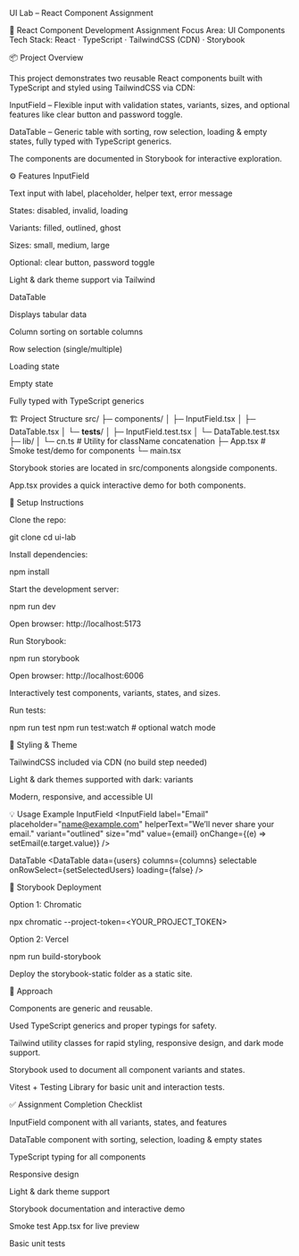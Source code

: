 UI Lab – React Component Assignment

🎨 React Component Development Assignment
Focus Area: UI Components
Tech Stack: React · TypeScript · TailwindCSS (CDN) · Storybook

📦 Project Overview

This project demonstrates two reusable React components built with TypeScript and styled using TailwindCSS via CDN:

InputField – Flexible input with validation states, variants, sizes, and optional features like clear button and password toggle.

DataTable – Generic table with sorting, row selection, loading & empty states, fully typed with TypeScript generics.

The components are documented in Storybook for interactive exploration.

⚙️ Features
InputField

Text input with label, placeholder, helper text, error message

States: disabled, invalid, loading

Variants: filled, outlined, ghost

Sizes: small, medium, large

Optional: clear button, password toggle

Light & dark theme support via Tailwind

DataTable

Displays tabular data

Column sorting on sortable columns

Row selection (single/multiple)

Loading state

Empty state

Fully typed with TypeScript generics

🏗 Project Structure
src/
 ├─ components/
 │   ├─ InputField.tsx
 │   ├─ DataTable.tsx
 │   └─ __tests__/
 │       ├─ InputField.test.tsx
 │       └─ DataTable.test.tsx
 ├─ lib/
 │   └─ cn.ts           # Utility for className concatenation
 ├─ App.tsx             # Smoke test/demo for components
 └─ main.tsx


Storybook stories are located in src/components alongside components.

App.tsx provides a quick interactive demo for both components.

🚀 Setup Instructions

Clone the repo:

git clone <your-repo-url>
cd ui-lab


Install dependencies:

npm install


Start the development server:

npm run dev


Open browser: http://localhost:5173

Run Storybook:

npm run storybook


Open browser: http://localhost:6006

Interactively test components, variants, states, and sizes.

Run tests:

npm run test
npm run test:watch  # optional watch mode

🌈 Styling & Theme

TailwindCSS included via CDN (no build step needed)

Light & dark themes supported with dark: variants

Modern, responsive, and accessible UI

💡 Usage Example
InputField
<InputField
  label="Email"
  placeholder="name@example.com"
  helperText="We’ll never share your email."
  variant="outlined"
  size="md"
  value={email}
  onChange={(e) => setEmail(e.target.value)}
/>

DataTable
<DataTable<User>
  data={users}
  columns={columns}
  selectable
  onRowSelect={setSelectedUsers}
  loading={false}
/>

📘 Storybook Deployment

Option 1: Chromatic

npx chromatic --project-token=<YOUR_PROJECT_TOKEN>


Option 2: Vercel

npm run build-storybook


Deploy the storybook-static folder as a static site.

📝 Approach

Components are generic and reusable.

Used TypeScript generics and proper typings for safety.

Tailwind utility classes for rapid styling, responsive design, and dark mode support.

Storybook used to document all component variants and states.

Vitest + Testing Library for basic unit and interaction tests.

✅ Assignment Completion Checklist

 InputField component with all variants, states, and features

 DataTable component with sorting, selection, loading & empty states

 TypeScript typing for all components

 Responsive design

 Light & dark theme support

 Storybook documentation and interactive demo

 Smoke test App.tsx for live preview

 Basic unit tests
